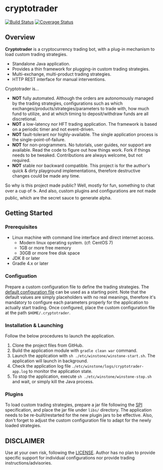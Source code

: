 # cryptotrader
[![Build Status][travis-icon]][travis-page] [![Coverage Status][coverall-icon]][coverall-page]

## Overview

**Cryptotrader** is a cryptocurrency trading bot, with a plug-in mechanism to load custom trading strategies.
* Standalone Java application.
* Provides a thin framework for plugging-in custom trading strategies.
* Multi-exchange, multi-product trading strategies.
* HTTP REST interface for manual interventions.

Cryptotrader is...
* **NOT** fully automated. Although the orders are autonomously managed by the trading strategies, configurations such as which exchanges/products/strategies/parameters to trade with, how much fund to utilize, and at which timing to deposit/withdraw funds are all discretional.
* **NOT** a low-latency nor HFT trading application. The framework is based on a periodic timer and not event-driven.
* **NOT** fault-tolerant nor highly-available. The single application process is the single-point-of-failure.
* **NOT** for non-programmers. No tutorials, user guides, nor support are available. Read the code to figure out how things work. Fork if things needs to be tweaked. Contributions are always welcome, but not required.
* **NOT** stable nor backward compatible. This project is for the author's quick & dirty playground implementations, therefore destructive changes could be made any time.

So why is this project made public? Well, mostly for fun, something to chat over a cup of :coffee:. 
And also, custom plugins and configurations are not made public, which are the secret sauce to generate alpha.


## Getting Started

### Prerequisites
* Linux machine with command line interface and direct internet access.
    * Modern linux operating system. (cf: CentOS 7)
    * 1GB or more free memory
    * 30GB or more free disk space
* JDK 8 or later
* Gradle 4.x or later

### Configuation
Prepare a custom configuration file to define the trading strategies. 
The [default configuration file](./src/main/resources/cryptotrader-default.properties) can be used as a starting point. 
Note that the default values are simply placeholders with no real meanings, 
therefore it's mandatory to configure each parameters properly for the application to actually start trading.
Once configured, place the custom configuration file at the path `$HOME/.cryptotrader`.

### Installation & Launching
Follow the below procedures to launch the application.
1. Clone the project files from GitHub.
2. Build the application module with `gradle clean war` command.
3. Launch the application with `sh ./etc/winstone/winstone-start.sh`. The application will launch in background.
4. Check the application log file `./etc/winstone/logs/cryptotrader-app.log` to monitor the application state.
5. To stop the application, execute `sh ./etc/winstone/winstone-stop.sh` and wait, or simply kill the Java process.

### Plugins
To load custom trading strategies, prepare a jar file following the [SPI][ref-spi] specification, and place the jar file under `libs/` directory.
The application needs to be re-built/restarted for the new plugin jars to be effective.
Also, don't forget to adjust the custom configuration file to adapt for the newly loaded strategies. 


## DISCLAIMER
Use at your own risk, following the [LICENSE](./LICENSE). 
Author has no plan to provide specific support for individual configurations nor provide trading instructions/advisories.


[travis-page]:https://travis-ci.org/after-the-sunrise/cryptotrader
[travis-icon]:https://travis-ci.org/after-the-sunrise/cryptotrader.svg?branch=master
[coverall-page]:https://coveralls.io/github/after-the-sunrise/cryptotrader?branch=master
[coverall-icon]:https://coveralls.io/repos/github/after-the-sunrise/cryptotrader/badge.svg?branch=master
[ref-spi]:https://docs.oracle.com/javase/tutorial/ext/basics/spi.html
